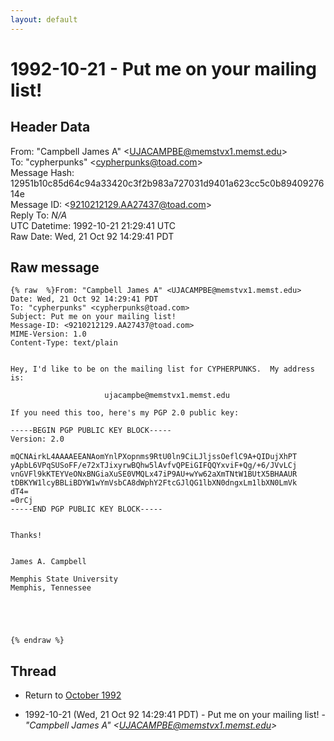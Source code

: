 ```yaml
---
layout: default
---
```


# 1992-10-21 - Put me on your mailing list!

## Header Data

From: "Campbell James A" \<UJACAMPBE@memstvx1.memst.edu\><br>
To: "cypherpunks" \<cypherpunks@toad.com\><br>
Message Hash: 12951b10c85d64c94a33420c3f2b983a727031d9401a623cc5c0b8940927614e<br>
Message ID: \<9210212129.AA27437@toad.com\><br>
Reply To: _N/A_<br>
UTC Datetime: 1992-10-21 21:29:41 UTC<br>
Raw Date: Wed, 21 Oct 92 14:29:41 PDT<br>

## Raw message

```
{% raw  %}From: "Campbell James A" <UJACAMPBE@memstvx1.memst.edu>
Date: Wed, 21 Oct 92 14:29:41 PDT
To: "cypherpunks" <cypherpunks@toad.com>
Subject: Put me on your mailing list!
Message-ID: <9210212129.AA27437@toad.com>
MIME-Version: 1.0
Content-Type: text/plain


Hey, I'd like to be on the mailing list for CYPHERPUNKS.  My address is:

                     ujacampbe@memstvx1.memst.edu

If you need this too, here's my PGP 2.0 public key:

-----BEGIN PGP PUBLIC KEY BLOCK-----
Version: 2.0
 
mQCNAirkL4AAAAEEANAomYnlPXopnms9RtU0ln9CiLJljssOeflC9A+QIDujXhPT
yApbL6VPqSUSoFF/e72xTJixyrwBQhw5lAvfvQPEiGIFQQYxviF+Qg/+6/JVvLCj
vnGVFl9kKTEYVeONxBNGiaXuSE0VMQLx47iP9AU+wYw62aXmTNtW1BUtX5BHAAUR
tDBKYW1lcyBBLiBDYW1wYmVsbCA8dWphY2FtcGJlQG1lbXN0dngxLm1lbXN0LmVk
dT4=
=0rCj
-----END PGP PUBLIC KEY BLOCK-----
 

Thanks!


James A. Campbell

Memphis State University
Memphis, Tennessee





{% endraw %}
```

## Thread

+ Return to [October 1992](/archive/1992/10)

+ 1992-10-21 (Wed, 21 Oct 92 14:29:41 PDT) - Put me on your mailing list! - _"Campbell James A" \<UJACAMPBE@memstvx1.memst.edu\>_

